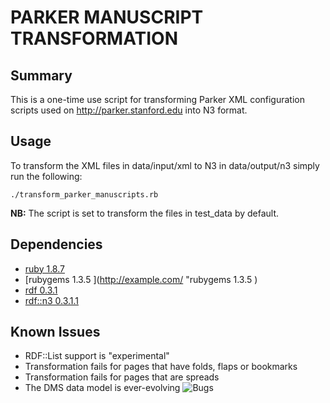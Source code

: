 # PARKER MANUSCRIPT TRANSFORMATION

## Summary

This is a one-time use script for transforming Parker XML configuration scripts used on <http://parker.stanford.edu> into N3 format.

## Usage

To transform the XML files in data/input/xml to N3 in data/output/n3 simply run the following:

    ./transform_parker_manuscripts.rb

__NB:__ The script is set to transform the files in test_data by default. 

## Dependencies

* [ruby 1.8.7](http://example.com/ "ruby 1.8.7")
* [rubygems 1.3.5 ](http://example.com/ "rubygems 1.3.5 )
* [rdf 0.3.1](http://example.com/ "rdf 0.3.1")
* [rdf::n3 0.3.1.1](http://example.com/ "rdf::n3 0.3.1.1")

## Known Issues
* RDF::List support is "experimental"
* Transformation fails for pages that have folds, flaps or bookmarks
* Transformation fails for pages that are spreads
* The DMS data model is ever-evolving
![Bugs](http://thmg.photobucket.com/albums/v390/aussach/Funny%20Pictures/th_bug_animated.gif "Bugs")


